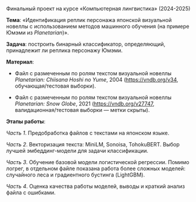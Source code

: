 Финальный проект на курсе «Компьютерная лингвистика» (2024-2025)

**Тема**: «Идентификация реплик персонажа японской визуальной новеллы с использованием методов машинного обучения (на примере Юмэми из *Planetarian*)».

**Задача**: построить бинарный классификатор, определяющий, принадлежит ли реплика персонажу Юмэми.  

**Материал**: 

- Файл с размеченным по ролям текстом визуальной новеллы *Planetarian: Chiisana Hoshi no Yume*, 2004 (https://vndb.org/v34, обучающая/тестовая выборки).

- Файл с размеченным по ролям текстом визуальной новеллы *Planetarian: Snow Globe*, 2021 (https://vndb.org/v27747, валидационная/тестовая выборки — метки скрыты).

**Этапы работы**:

*Часть 1*. Предобработка файлов с текстами на японском языке.

*Часть 2*. Векторизация текста: MiniLM, Sonoisa, TohokuBERT. Выбор лучшей эмбеддинг-модели для задачи классификации.

*Часть 3*. Обучение базовой модели логистической регрессии. Помимо логрег, в отдельном файле показана работа более сложных моделей: случайного леса и градиентного бустинга (LightGBM).

*Часть 4*. Оценка качества работы моделей, выводы и краткий анализ файла с ошибками.

